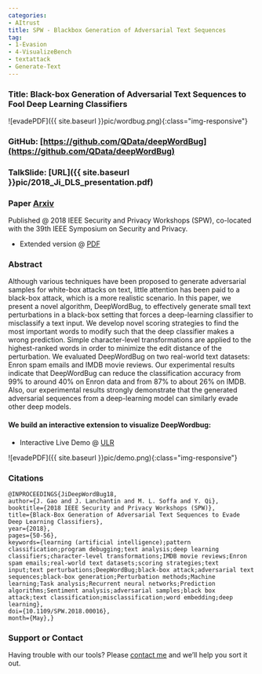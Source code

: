 ```yaml
---
categories:
- AItrust
title: SPW - Blackbox Generation of Adversarial Text Sequences 
tag:
- 1-Evasion
- 4-VisualizeBench
- textattack
- Generate-Text 
---
```


<a name="wordbug"></a>

### Title: Black-box Generation of Adversarial Text Sequences to Fool Deep Learning Classifiers

![evadePDF]({{ site.baseurl }}pic/wordbug.png){:class="img-responsive"}


### GitHub: [https://github.com/QData/deepWordBug](https://github.com/QData/deepWordBug)

### TalkSlide: [URL]({{ site.baseurl }}pic/2018_Ji_DLS_presentation.pdf)

### Paper [Arxiv](https://arxiv.org/abs/1801.04354)
 Published @ 2018 IEEE Security and Privacy Workshops (SPW), 
co-located with the 39th IEEE Symposium on Security and Privacy. 

+ Extended version @ [PDF](https://github.com/QData/deepWordBug/blob/master/about/Ji2017_EvadeNLP-extended.pdf)


### Abstract
Although various techniques have been proposed to generate adversarial samples for white-box attacks on text, little attention has been paid to a black-box attack, which is a more realistic scenario. In this paper, we present a novel algorithm, DeepWordBug, to effectively generate small text perturbations in a black-box setting that forces a deep-learning classifier to misclassify a text input. We develop novel scoring strategies to find the most important words to modify such that the deep classifier makes a wrong prediction. Simple character-level transformations are applied to the highest-ranked words in order to minimize the edit distance of the perturbation. We evaluated DeepWordBug on two real-world text datasets: Enron spam emails and IMDB movie reviews. Our experimental results indicate that DeepWordBug can reduce the classification accuracy from 99% to around 40% on Enron data and from 87% to about 26% on IMDB. Also, our experimental results strongly demonstrate that the generated adversarial sequences from a deep-learning model can similarly evade other deep models. 

#### We build an interactive extension to visualize DeepWordbug:  

- Interactive Live Demo @  [ULR](http://adv-text-flask-env.cygeeu97fg.us-east-1.elasticbeanstalk.com/dwb)

![evadePDF]({{ site.baseurl }}pic/demo.png){:class="img-responsive"}



### Citations

```
@INPROCEEDINGS{JiDeepWordBug18, 
author={J. Gao and J. Lanchantin and M. L. Soffa and Y. Qi}, 
booktitle={2018 IEEE Security and Privacy Workshops (SPW)}, 
title={Black-Box Generation of Adversarial Text Sequences to Evade Deep Learning Classifiers}, 
year={2018}, 
pages={50-56}, 
keywords={learning (artificial intelligence);pattern classification;program debugging;text analysis;deep learning classifiers;character-level transformations;IMDB movie reviews;Enron spam emails;real-world text datasets;scoring strategies;text input;text perturbations;DeepWordBug;black-box attack;adversarial text sequences;black-box generation;Perturbation methods;Machine learning;Task analysis;Recurrent neural networks;Prediction algorithms;Sentiment analysis;adversarial samples;black box attack;text classification;misclassification;word embedding;deep learning}, 
doi={10.1109/SPW.2018.00016}, 
month={May},}
```


### Support or Contact


Having trouble with our tools? Please [contact me](mailto:yq2h@virginia.edu) and we’ll help you sort it out.
